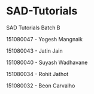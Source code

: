 # SAD-Tutorials
SAD Tutorials
Batch B

151080047 - Yogesh Mangnaik

151080043 - Jatin Jain

151080040 - Suyash Wadhavane

151080034 - Rohit Jathot

151080032 - Beon Carvalho
